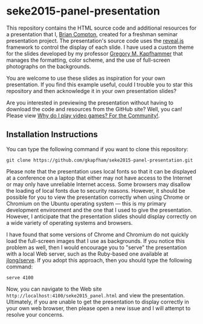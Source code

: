 # seke2015-panel-presentation

This repository contains the HTML source code and additional resources for a presentation that I, [Brian Compton](http://comptonb37.github.io), created for a freshman seminar presentation project. The presentation's source code uses the
[reveal.js](https://github.com/hakimel/reveal.js/) framework to control the display of each slide.  I have used a
custom theme for the slides developed by my professor [Gregory M. Kapfhammer](http://www.cs.allegheny.edu/sites/gkapfham/) that manages the formatting, color scheme, and the use of full-screen photographs on the
backgrounds.

You are welcome to use these slides as inspiration for your own presentation. If you find this example useful, could I
trouble you to star this repository and then acknowledge it in your own presentation slides?

Are you interested in previewing the presentation without having to download the code and resources from the GitHub
site? Well, you can! Please view [Why do I play video games? For the Community!](https://cdn.rawgit.com/comptonb37/fs102Spring2017-presentation1-comptonb37/bc54dc21/seke2015_panel.html).

## Installation Instructions

You can type the following command if you want to clone this repository:

```shell
git clone https://github.com/gkapfham/seke2015-panel-presentation.git
```

Please note that the presentation uses local fonts so that it can be displayed at a conference on a laptop that either
may not have access to the Internet or may only have unreliable Internet access. Some browsers may disallow the loading
of local fonts due to security reasons. However, it should be possible for you to view the presentation correctly when
using Chrome or Chromium on the Ubuntu operating system &mdash; this is my primary development environment and the one
that I used to give the presentation. However, I anticipate that the presentation slides should display correctly on a
wide variety of operating systems and browsers.

I have found that some versions of Chrome and Chromium do not quickly load the full-screen images that I use as
backgrounds. If you notice this problem as well, then I would encourage you to "serve" the presentation with a local Web
server, such as the Ruby-based one available at [jlong/serve](https://github.com/jlong/serve). If you adopt this
approach, then you should type the following command:

```shell
serve 4100
```

Now, you can navigate to the Web site `http://localhost:4100/seke2015_panel.html` and view the presentation.  Ultimately,
if you are unable to get the presentation to display correctly in your own web browser, then please open a new issue and
I will attempt to resolve your concerns.
